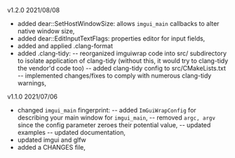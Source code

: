 v1.2.0 2021/08/08
- added dear::SetHostWindowSize: allows `imgui_main` callbacks to alter native window size,
- added dear::EditInputTextFlags: properties editor for input fields,
- added and applied .clang-format
- added .clang-tidy:
-- reorganized imguiwrap code into src/ subdirectory to isolate application of clang-tidy
   (without this, it would try to clang-tidy the vendor'd code too)
-- added clang-tidy config to src/CMakeLists.txt
-- implemented changes/fixes to comply with numerous clang-tidy warnings,

v1.1.0 2021/07/06
- changed `imgui_main` fingerprint:
-- added `ImGuiWrapConfig` for describing your main window for `imgui_main`,
-- removed `argc, argv` since the config parameter zeroes their potential value,
-- updated examples
-- updated documentation,
- updated imgui and glfw
- added a CHANGES file,

